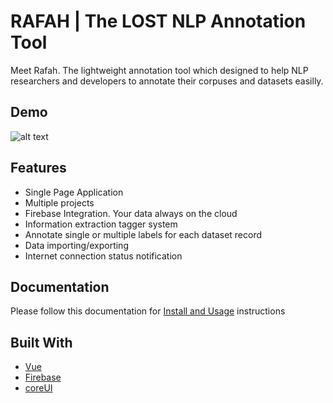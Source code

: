 # RAFAH | The LOST NLP Annotation Tool

Meet Rafah. The lightweight annotation tool which designed to help NLP researchers and developers to annotate their corpuses and datasets easilly.

## Demo
![alt text](https://raw.githubusercontent.com/bakrianoo/rafah/master/Documentation/demo_images/demo.gif)

## Features
* Single Page Application
* Multiple projects
* Firebase Integration. Your data always on the cloud
* Information extraction tagger system
* Annotate single or multiple labels for each dataset record
* Data importing/exporting
* Internet connection status notification

## Documentation
Please follow this documentation for [Install and Usage](https://github.com/bakrianoo/rafah/tree/master/Documentation) instructions

## Built With
* [Vue](https://github.com/vuejs/vue)
* [Firebase](https://firebase.google.com/)
* [coreUI](https://github.com/mrholek/CoreUI-Vue)
